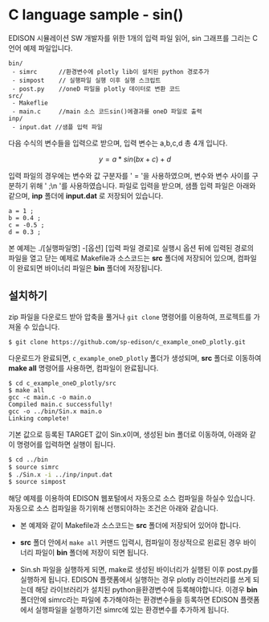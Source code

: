 
# C language sample - sin()

EDISON 시뮬레이션 SW 개발자를 위한 1개의 입력 파일 읽어, sin 그래프를 그리는 C언어 예제 파일입니다.

```
bin/
 - simrc      //환경변수에 plotly lib이 설치된 python 경로추가
 - simpost	  // 실행파일 실행 이후 실행 스크립트
 - post.py	  //oneD 파일을 plotly 데이터로 변환 코드
src/
 - Makeflie
 - main.c     //main 소스 코드sin()에결과를 oneD 파일로 출력
inp/
 - input.dat //샘플 입력 파일
```


다음 수식의 변수들을 입력으로 받으며, 입력 변수는 a,b,c,d 총 4개 입니다.

$$
y = a * sin(bx+c)+d
$$


입력 파일의 경우에는 변수와 값 구분자를 ' = '을 사용하였으며, 변수와 변수 사이를 구분하기 위해 ' ;\n '를 사용하였습니다. 파일로 입력을 받으며, 샘플 입력 파일은 아래와 같으며, **inp** 폴더에 **input.dat** 로 저장되어 있습니다.

```
a = 1 ;
b = 0.4 ;
c = -0.5 ;
d = 0.3 ;
```


본 예제는 ./[실행파일명] -[옵션] [입력 파일 경로]로 실행시 옵션 뒤에 입력된 경로의 파일을 열고 닫는 예제로 Makefile과 소스코드는 **src** 폴더에 저장되어 있으며, 컴파일이 완료되면 바이너리 파일은 **bin** 폴더에 저장됩니다.


## 설치하기

zip 파일을 다운로드 받아 압축을 풀거나 ```git clone``` 명령어를 이용하여, 프로젝트를 가져올 수 있습니다.

```
$ git clone https://github.com/sp-edison/c_example_oneD_plotly.git
```

다운로드가 완료되면, ```c_example_oneD_plotly``` 폴더가 생성되며, **src** 폴더로 이동하여 **make all** 명령어를 사용하면, 컴파일이 완료됩니다.

```
$ cd c_example_oneD_plotly/src
$ make all
gcc -c main.c -o main.o
Compiled main.c successfully!
gcc -o ../bin/Sin.x main.o
Linking complete!
```

기본 값으로 등록된 TARGET 값이 Sin.x이며, 생성된 bin 폴더로 이동하여, 아래와 같이 명령어를 입력하면 실행이 됩니다.

```bash
$ cd ../bin
$ source simrc
$ ./Sin.x -i ../inp/input.dat
$ source simpost
```


해당 예제를 이용하여 EDISON 웹포털에서 자동으로 소스 컴파일을 하실수 있습니다. 자동으로 소스 컴파일을 하기위해 선행되야하는 조건은 아래와 같습니다.

- 본 예제와 같이 Makefile과 소스코드는 **src** 폴더에 저장되어 있어야 합니다.

- **src** 폴더 안에서 ```make all``` 커맨드 입력시, 컴파일이 정상적으로 왼료된 경우 바이너리 파일이 **bin** 폴더에 저장이 되면 됩니다.

- Sin.sh 파일을 실행하게 되면, make로 생성된 바이너리가 실행된 이후 post.py를 실행하게 됩니다. EDISON 플랫폼에서 실행하는 경우 plotly 라이브러리를 쓰게 되는데 해당 라이브러리가 설치된 python을환경변수에 등록해야합니다. 이경우 **bin** 폴더안에 simrc라는 파일에 추가해야하는 환경변수들을 등록하면 EDISON 플랫폼에서 실행파일을 실행하기전 simrc에 있는 환경변수를 추가하게 됩니다.

